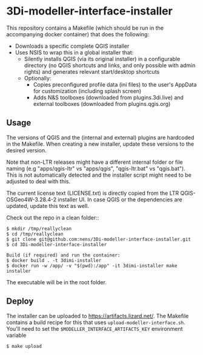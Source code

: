 # 3Di-modeller-interface-installer

This repository contains a Makefile (which should be run in the accompanying docker container) that does the following:

- Downloads a specific complete QGIS installer 
- Uses NSIS to wrap this in a global installer that:
    - Silently installs QGIS (via its original installer) in a configurable directory (no QGIS shortcuts and links, and only possible with admin rights) and generates relevant start/desktop shortcuts
    - Optionally:
        - Copies preconfigured profile data (ini files) to the user's AppData for customization (including splash screen)
        - Adds N&S toolboxes (downloaded from plugins.3di.live) and external toolboxes (downloaded from plugins.qgis.org)

Usage
------

The versions of QGIS and the (internal and external) plugins are hardcoded in the Makefile. When creating a new installer, update 
these versions to the desired version.

Note that non-LTR releases might have a different internal folder or file naming (e.g "apps/qgis-ltr" vs "apps/qgis", "qgis-ltr.bat" vs "qgis.bat"). This is not automatically detected and the installer script might need to be adjusted to deal with this.

The current license text (LICENSE.txt) is directly copied from the LTR QGIS-OSGeo4W-3.28.4-2 installer UI. In case QGIS or the dependencies are updated, update this text as well.

Check out the repo in a clean folder::

    $ mkdir /tmp/reallyclean
    $ cd /tmp/reallyclean
    $ git clone git@github.com:nens/3Di-modeller-interface-installer.git
    $ cd 3Di-modeller-interface-installer

    Build (if required) and run the container:  
    $ docker build . -t 3dimi-installer
    $ docker run -w /app/ -v "$(pwd):/app" -it 3dimi-installer make installer

The executable will be in the root folder.

Deploy
------

The installer can be uploaded to https://artifacts.lizard.net/. The Makefile contains a build recipe for this that
uses ``upload-modeller-interface.sh``. You'll need to set the ``$MODELLER_INTERFACE_ARTIFACTS_KEY`` environment variable

    $ make upload